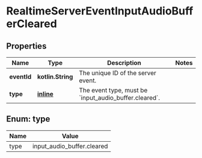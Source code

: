 
# RealtimeServerEventInputAudioBufferCleared

## Properties
| Name | Type | Description | Notes |
| ------------ | ------------- | ------------- | ------------- |
| **eventId** | **kotlin.String** | The unique ID of the server event. |  |
| **type** | [**inline**](#Type) | The event type, must be &#x60;input_audio_buffer.cleared&#x60;. |  |


<a id="Type"></a>
## Enum: type
| Name | Value |
| ---- | ----- |
| type | input_audio_buffer.cleared |



